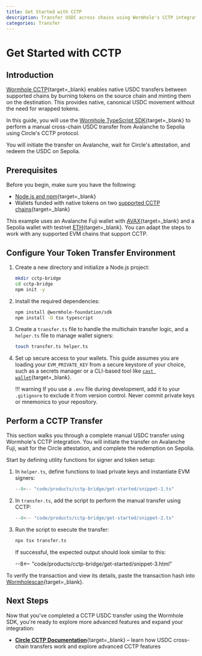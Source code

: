 ```yaml
---
title: Get Started with CCTP
description: Transfer USDC across chains using Wormhole's CCTP integration with the TypeScript SDK, including setup, attestation, and redemption steps.
categories: Transfer
---
```


# Get Started with CCTP

## Introduction

[Wormhole CCTP](/docs/products/cctp-bridge/overview/){target=\_blank} enables native USDC transfers between supported chains by burning tokens on the source chain and minting them on the destination. This provides native, canonical USDC movement without the need for wrapped tokens.

In this guide, you will use the [Wormhole TypeScript SDK](https://github.com/wormhole-foundation/wormhole-sdk-ts){target=\_blank} to perform a manual cross-chain USDC transfer from Avalanche to Sepolia using Circle's CCTP protocol.

You will initiate the transfer on Avalanche, wait for Circle's attestation, and redeem the USDC on Sepolia.

## Prerequisites

Before you begin, make sure you have the following:

 - [Node.js and npm](https://docs.npmjs.com/downloading-and-installing-node-js-and-npm){target=\_blank}
 - Wallets funded with native tokens on two [supported CCTP chains](/docs/products/reference/supported-networks/#cctp){target=\_blank}

This example uses an Avalanche Fuji wallet with [AVAX](https://core.app/tools/testnet-faucet/?subnet=c&token=c){target=\_blank} and a Sepolia wallet with testnet [ETH](https://www.alchemy.com/faucets/ethereum-sepolia){target=\_blank}. You can adapt the steps to work with any supported EVM chains that support CCTP.

## Configure Your Token Transfer Environment

1. Create a new directory and initialize a Node.js project:

    ```bash
    mkdir cctp-bridge
    cd cctp-bridge
    npm init -y
    ```

2. Install the required dependencies:

    ```bash
    npm install @wormhole-foundation/sdk
    npm install -D tsx typescript
    ```

3. Create a `transfer.ts` file to handle the multichain transfer logic, and a `helper.ts` file to manage wallet signers:

    ```bash
    touch transfer.ts helper.ts
    ```

4. Set up secure access to your wallets. This guide assumes you are loading your `EVM_PRIVATE_KEY` from a secure keystore of your choice, such as a secrets manager or a CLI-based tool like [`cast wallet`](https://book.getfoundry.sh/reference/cast/cast-wallet){target=\_blank}.

    !!! warning
        If you use a `.env` file during development, add it to your `.gitignore` to exclude it from version control. Never commit private keys or mnemonics to your repository.

## Perform a CCTP Transfer

This section walks you through a complete manual USDC transfer using Wormhole's CCTP integration. You will initiate the transfer on Avalanche Fuji, wait for the Circle attestation, and complete the redemption on Sepolia.

Start by defining utility functions for signer and token setup:

1. In `helper.ts`, define functions to load private keys and instantiate EVM signers:

    ```ts title="helper.ts"
    --8<-- "code/products/cctp-bridge/get-started/snippet-1.ts"
    ```

2. In `transfer.ts`, add the script to perform the manual transfer using CCTP:

    ```ts title="transfer.ts"
    --8<-- "code/products/cctp-bridge/get-started/snippet-2.ts"
    ```

3. Run the script to execute the transfer:

    ```bash
    npx tsx transfer.ts
    ```

    If successful, the expected output should look similar to this:

    --8<-- "code/products/cctp-bridge/get-started/snippet-3.html"

To verify the transaction and view its details, paste the transaction hash into [Wormholescan](https://wormholescan.io/#/?network=Testnet){target=\_blank}.

## Next Steps

Now that you've completed a CCTP USDC transfer using the Wormhole SDK, you're ready to explore more advanced features and expand your integration:

 - [**Circle CCTP Documentation**](https://developers.circle.com/stablecoins/cctp-getting-started){target=\_blank} – learn how USDC cross-chain transfers work and explore advanced CCTP features